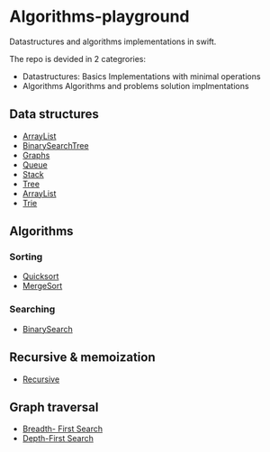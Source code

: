 # Algorithms-playground

Datastructures and algorithms implementations in swift.

The repo is devided in 2 categrories: 
* Datastructures: Basics Implementations with minimal operations
* Algorithms  Algorithms and problems solution implmentations

## Data structures

- [ArrayList](Datastructures/ArrayList)
- [BinarySearchTree](Quicksort/BinarySearchTree)
- [Graphs](Datastructures/Graphs)
- [Queue](Datastructures/Queue)
- [Stack](Datastructures/Stack)
- [Tree](Datastructures/Tree)
- [ArrayList](Datastructures/ArrayList)
- [Trie](Datastructures/Trie)

## Algorithms

### Sorting
- [Quicksort](Algorithms/QuickSort)
- [MergeSort](Algorithms/MergeSort)


### Searching
- [BinarySearch](Algorithms/BinarySearch)

## Recursive & memoization
- [Recursive](Algorithms/Recursive)

## Graph traversal
- [Breadth- First Search](https://github.com/LamineNdy/Algorithms-playground/blob/a2f33e5717cb5e601a8430a9e32c158a2e95a744/Datastructures/Graphs/Graphs.playground/Contents.swift#L89)
- [Depth-First Search](https://github.com/LamineNdy/Algorithms-playground/blob/a2f33e5717cb5e601a8430a9e32c158a2e95a744/Datastructures/Graphs/Graphs.playground/Contents.swift#L111)
